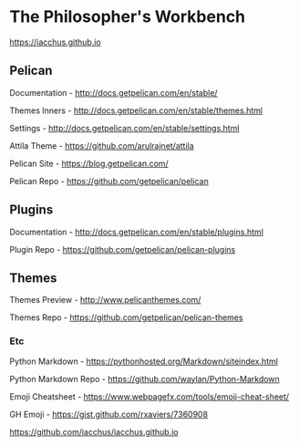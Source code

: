 # The Philosopher's Workbench

https://iacchus.github.io

## Pelican

Documentation - http://docs.getpelican.com/en/stable/

Themes Inners - http://docs.getpelican.com/en/stable/themes.html

Settings - http://docs.getpelican.com/en/stable/settings.html

Attila Theme - https://github.com/arulrajnet/attila

Pelican Site - https://blog.getpelican.com/

Pelican Repo - https://github.com/getpelican/pelican

## Plugins

Documentation - http://docs.getpelican.com/en/stable/plugins.html

Plugin Repo - https://github.com/getpelican/pelican-plugins

## Themes

Themes Preview - http://www.pelicanthemes.com/

Themes Repo - https://github.com/getpelican/pelican-themes

### Etc

Python Markdown - https://pythonhosted.org/Markdown/siteindex.html

Python Markdown Repo - https://github.com/waylan/Python-Markdown

Emoji Cheatsheet - https://www.webpagefx.com/tools/emoji-cheat-sheet/

GH Emoji - https://gist.github.com/rxaviers/7360908

https://github.com/iacchus/iacchus.github.io
